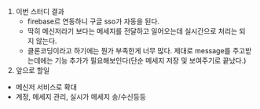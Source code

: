 1. 이번 스터디 결과
    - firebase르 연동하니 구글 sso가 자동을 된다.
    - 딱히 메신저라기 보다는 메세지를 전달하고 일어오는데 실시간으로 처리는 되지 않는다.  
    - 클론코딩이라고 하기에는 뭔가 부족한게 너무 많다. 제대로 message를 주고받는데에는 기능 추가가 필요해보인다(단순 메세지 저장 및 보여주기로 끝났다.)
2. 앞으로 할일
  - 메신저 서비스로 확대
  - 계정, 메세지 관리, 실시가 메세지 송/수신등등
